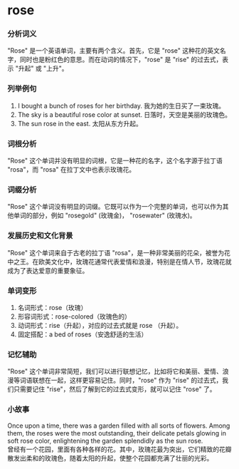 # rose

### 分析词义

  

"Rose" 是一个英语单词，主要有两个含义。首先，它是 "rose" 这种花的英文名字，同时也是粉红色的意思。而在动词的情况下，"rose" 是 "rise" 的过去式，表示 "升起" 或 "上升"。

  

### 列举例句

  

1.  I bought a bunch of roses for her birthday. 我为她的生日买了一束玫瑰。
2.  The sky is a beautiful rose color at sunset. 日落时，天空是美丽的玫瑰色。
3.  The sun rose in the east. 太阳从东方升起。

  

### 词根分析

  

"Rose" 这个单词并没有明显的词根，它是一种花的名字，这个名字源于拉丁语 "rosa"，而 "rosa" 在拉丁文中也表示玫瑰花。

  

### 词缀分析

  

"Rose" 这个单词没有明显的词缀。它既可以作为一个完整的单词，也可以作为其他单词的部分，例如 "rosegold" (玫瑰金)， "rosewater" (玫瑰水)。

  

### 发展历史和文化背景

  

"Rose" 这个单词来自于古老的拉丁语 "rosa"，是一种非常美丽的花朵，被誉为花中之王。在欧美文化中，玫瑰花通常代表爱情和浪漫，特别是在情人节，玫瑰花就成为了表达爱意的重要象征。

  

### 单词变形

  

1.  名词形式：rose（玫瑰）
2.  形容词形式：rose-colored（玫瑰色的）
3.  动词形式：rise（升起），对应的过去式就是 rose （升起）。
4.  固定搭配：a bed of roses（安逸舒适的生活）

  

### 记忆辅助

  

"Rose" 这个单词非常简短，我们可以进行联想记忆，比如将它和美丽、爱情、浪漫等词语联想在一起，这样更容易记住。同时，"rose" 作为 "rise" 的过去式，我们只需要记住 "rise"，然后了解到它的过去式变形，就可以记住 "rose" 了。

  

### 小故事

  

Once upon a time, there was a garden filled with all sorts of flowers. Among them, the roses were the most outstanding, their delicate petals glowing in soft rose color, enlightening the garden splendidly as the sun rose.  
曾经有一个花园，里面有各种各样的花。其中，玫瑰花最为突出，它们精致的花瓣散发出柔和的玫瑰色，随着太阳的升起，使整个花园都充满了壮丽的光彩。
